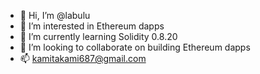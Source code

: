 - 👋 Hi, I’m @labulu
- 👀 I’m interested in Ethereum dapps
- 🌱 I’m currently learning Solidity 0.8.20
- 💞️ I’m looking to collaborate on building Ethereum dapps
- 📫 kamitakami687@gmail.com 

<!---
matica11/matica11 is a ✨ special ✨ repository because its `README.md` (this file) appears on your GitHub profile.
You can click the Preview link to take a look at your changes.
--->

